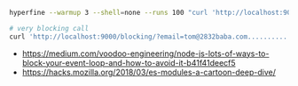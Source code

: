 ```bash
hyperfine --warmup 3 --shell=none --runs 100 "curl 'http://localhost:9000/blocking/'"

# very blocking call
curl 'http://localhost:9000/blocking/?email=tom@2832baba.com...........................................'
```

- https://medium.com/voodoo-engineering/node-js-lots-of-ways-to-block-your-event-loop-and-how-to-avoid-it-b41f41deecf5
- https://hacks.mozilla.org/2018/03/es-modules-a-cartoon-deep-dive/
